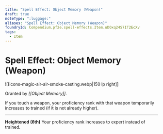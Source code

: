 ```yaml
---
title: "Spell Effect: Object Memory (Weapon)"
draft: true
noteType: ":luggage:"
aliases: "Spell Effect: Object Memory (Weapon)"
foundryId: Compendium.pf2e.spell-effects.Item.uDOxq24S7IT2EcXv
tags:
  - Item
---
```


# Spell Effect: Object Memory (Weapon)
![[icons-magic-air-air-smoke-casting.webp|150 lp right]]

Granted by _[[Object Memory]]_.

If you touch a weapon, your proficiency rank with that weapon temporarily increases to trained (if it is not already higher).

* * *

**Heightened (6th)** Your proficiency rank increases to expert instead of trained.
